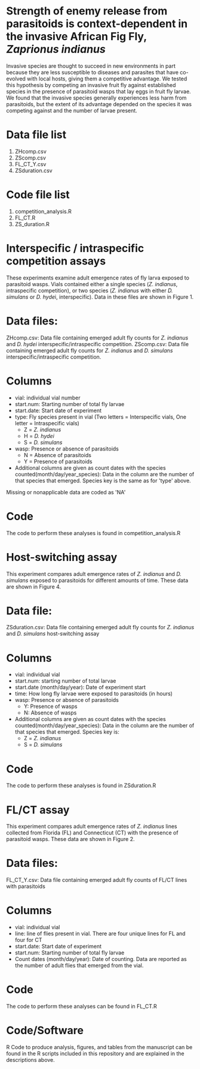 # Strength of enemy release from parasitoids is context-dependent in the invasive African Fig Fly, *Zaprionus indianus*

Invasive species are thought to succeed in new environments in part because they are less susceptible to diseases and parasites that have co-evolved with local hosts, giving them a competitive advantage. We tested this hypothesis by competing an invasive fruit fly against established species in the presence of parasitoid wasps that lay eggs in fruit fly larvae. We found that the invasive species generally experiences less harm from parasitoids, but the extent of its advantage depended on the species it was competing against and the number of larvae present.

# Data file list

1. ZHcomp.csv
2. ZScomp.csv
3. FL_CT_Y.csv
4. ZSduration.csv

# Code file list

1. competition_analysis.R
2. FL_CT.R
3. ZS_duration.R

# Interspecific / intraspecific competition assays

These experiments examine adult emergence rates of fly larva exposed to parasitoid wasps. Vials contained either a single species (*Z. indianus*, intraspecific competition), or two species (*Z. indianus* with either *D. simulans* or *D. hyde*i, interspecific). Data in these files are shown in Figure 1. 

# Data files:

ZHcomp.csv: Data file containing emerged adult fly counts for *Z. indianus* and *D. hydei* interspecific/intraspecific competition.
ZScomp.csv: Data file containing emerged adult fly counts for *Z. indianus* and *D. simulans* interspecific/intraspecific competition.

# Columns

* vial: individual vial number
* start.num: Starting number of total fly larvae
* start.date: Start date of experiment
* type: Fly species present in vial (Two letters = Interspecific vials, One letter = Intraspecific vials)
  * Z = *Z. indianus*
  * H = *D. hydei*
  * S = *D. simulans*
* wasp: Presence or absence of parasitoids
  * N = Absence of parasitoids
  * Y = Presence of parasitoids
* Additional columns are given as count dates with the species counted(month/day/year_species):  Data in the column are the number of that species that emerged. Species key is the same as for 'type' above.

Missing or nonapplicable data are coded as 'NA'

# Code

The code to perform these analyses is found in competition_analysis.R

# Host-switching assay

This experiment compares adult emergence rates of *Z. indianus* and *D. simulans* exposed to parasitoids for different amounts of time. These data are shown in Figure 4.

# Data file:

ZSduration.csv: Data file containing emerged adult fly counts for *Z. indianus* and *D. simulans* host-switching assay

# Columns

* vial: individual vial
* start.num: starting number of total larvae
* start.date (month/day/year): Date of experiment start
* time: How long fly larvae were exposed to parasitoids (in hours)
* wasp: Presence or absence of parasitoids
  * Y: Presence of wasps
  * N: Absence of wasps
* Additional columns are given as count dates with the species counted(month/day/year_species):  Data in the column are the number of that species that emerged. Species key is:
  * Z = *Z. indianus*
  * S = *D. simulans*

# Code

The code to perform these analyses is found in ZSduration.R

# FL/CT assay

This experiment compares adult emergence rates of *Z. indianus* lines collected from Florida (FL) and Connecticut (CT) with the presence of parasitoid wasps. These data are shown in Figure 2.

# Data files:

FL_CT_Y.csv: Data file containing emerged adult fly counts of FL/CT lines with parasitoids

# Columns

* vial: individual vial
* line: line of flies present in vial. There are four unique lines for FL and four for CT
* start.date: Start date of experiment
* start.num: Starting number of total fly larvae
* Count dates (month/day/year): Date of counting. Data are reported as the number of adult flies that emerged from the vial.

# Code

The code to perform these analyses can be found in FL_CT.R

# Code/Software

R Code to produce analysis, figures, and tables from the manuscript can be found in the R scripts included in this repository and are explained in the descriptions above.
